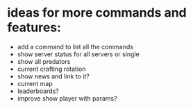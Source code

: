 # ideas for more commands and features:

- add a command to list all the commands
- show server status for all servers or single
- show all predators
- current crafting rotation
- show news and link to it?
- current map
- leaderboards?
- improve show player with params?